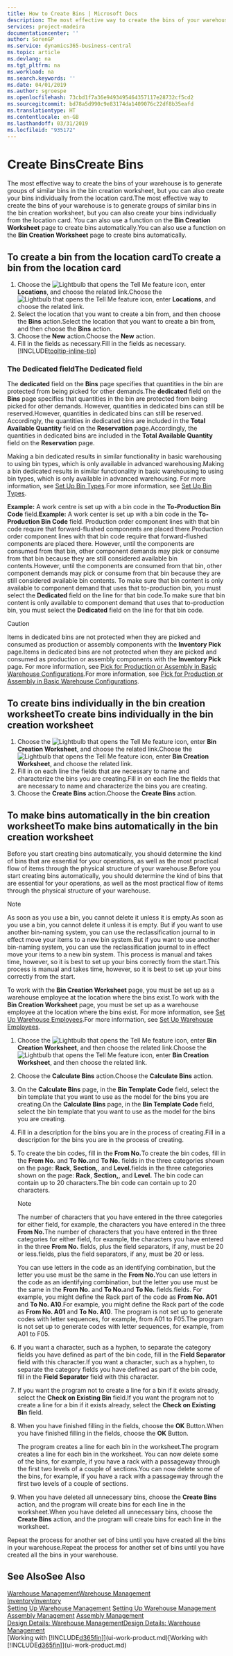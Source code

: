```yaml
---
title: How to Create Bins | Microsoft Docs
description: The most effective way to create the bins of your warehouse is to generate groups of similar bins in the bin creation worksheet, but you can also create your bins individually.
services: project-madeira
documentationcenter: ''
author: SorenGP
ms.service: dynamics365-business-central
ms.topic: article
ms.devlang: na
ms.tgt_pltfrm: na
ms.workload: na
ms.search.keywords: ''
ms.date: 04/01/2019
ms.author: sgroespe
ms.openlocfilehash: 73cbd1f7a36e9493495464357117e28732cf5cd2
ms.sourcegitcommit: bd78a5d990c9e83174da1409076c22df8b35eafd
ms.translationtype: HT
ms.contentlocale: en-GB
ms.lasthandoff: 03/31/2019
ms.locfileid: "935172"
---
```

# <a name="create-bins"></a><span data-ttu-id="92b92-103">Create Bins</span><span class="sxs-lookup"><span data-stu-id="92b92-103">Create Bins</span></span>
<span data-ttu-id="92b92-104">The most effective way to create the bins of your warehouse is to generate groups of similar bins in the bin creation worksheet, but you can also create your bins individually from the location card.</span><span class="sxs-lookup"><span data-stu-id="92b92-104">The most effective way to create the bins of your warehouse is to generate groups of similar bins in the bin creation worksheet, but you can also create your bins individually from the location card.</span></span> <span data-ttu-id="92b92-105">You can also use a function on the **Bin Creation Worksheet** page to create bins automatically.</span><span class="sxs-lookup"><span data-stu-id="92b92-105">You can also use a function on the **Bin Creation Worksheet** page to create bins automatically.</span></span>  

## <a name="to-create-a-bin-from-the-location-card"></a><span data-ttu-id="92b92-106">To create a bin from the location card</span><span class="sxs-lookup"><span data-stu-id="92b92-106">To create a bin from the location card</span></span>  
1.  <span data-ttu-id="92b92-107">Choose the ![Lightbulb that opens the Tell Me feature](media/ui-search/search_small.png "Tell me what you want to do") icon, enter **Locations**, and choose the related link.</span><span class="sxs-lookup"><span data-stu-id="92b92-107">Choose the ![Lightbulb that opens the Tell Me feature](media/ui-search/search_small.png "Tell me what you want to do") icon, enter **Locations**, and choose the related link.</span></span>  
2.  <span data-ttu-id="92b92-108">Select the location that you want to create a bin from, and then choose the **Bins** action.</span><span class="sxs-lookup"><span data-stu-id="92b92-108">Select the location that you want to create a bin from, and then choose the **Bins** action.</span></span>  
3. <span data-ttu-id="92b92-109">Choose the **New** action.</span><span class="sxs-lookup"><span data-stu-id="92b92-109">Choose the **New** action.</span></span>
4. <span data-ttu-id="92b92-110">Fill in the fields as necessary.</span><span class="sxs-lookup"><span data-stu-id="92b92-110">Fill in the fields as necessary.</span></span> [!INCLUDE[tooltip-inline-tip](includes/tooltip-inline-tip_md.md)]

### <a name="the-dedicated-field"></a><span data-ttu-id="92b92-111">The Dedicated field</span><span class="sxs-lookup"><span data-stu-id="92b92-111">The Dedicated field</span></span>
<span data-ttu-id="92b92-112">The **dedicated** field on the **Bins** page specifies that quantities in the bin are protected from being picked for other demands.</span><span class="sxs-lookup"><span data-stu-id="92b92-112">The **dedicated** field on the **Bins** page specifies that quantities in the bin are protected from being picked for other demands.</span></span> <span data-ttu-id="92b92-113">However, quantities in dedicated bins can still be reserved.</span><span class="sxs-lookup"><span data-stu-id="92b92-113">However, quantities in dedicated bins can still be reserved.</span></span> <span data-ttu-id="92b92-114">Accordingly, the quantities in dedicated bins are included in the **Total Available Quantity** field on the **Reservation** page.</span><span class="sxs-lookup"><span data-stu-id="92b92-114">Accordingly, the quantities in dedicated bins are included in the **Total Available Quantity** field on the **Reservation** page.</span></span>

<span data-ttu-id="92b92-115">Making a bin dedicated results in similar functionality in basic warehousing to using bin types, which is only available in advanced warehousing.</span><span class="sxs-lookup"><span data-stu-id="92b92-115">Making a bin dedicated results in similar functionality in basic warehousing to using bin types, which is only available in advanced warehousing.</span></span> <span data-ttu-id="92b92-116">For more information, see [Set Up Bin Types](warehouse-how-to-set-up-bin-types.md).</span><span class="sxs-lookup"><span data-stu-id="92b92-116">For more information, see [Set Up Bin Types](warehouse-how-to-set-up-bin-types.md).</span></span>

<span data-ttu-id="92b92-117">**Example:** A work centre is set up with a bin code in the **To-Production Bin Code** field.</span><span class="sxs-lookup"><span data-stu-id="92b92-117">**Example:** A work center is set up with a bin code in the **To-Production Bin Code** field.</span></span> <span data-ttu-id="92b92-118">Production order component lines with that bin code require that forward-flushed components are placed there.</span><span class="sxs-lookup"><span data-stu-id="92b92-118">Production order component lines with that bin code require that forward-flushed components are placed there.</span></span> <span data-ttu-id="92b92-119">However, until the components are consumed from that bin, other component demands may pick or consume from that bin because they are still considered available bin contents.</span><span class="sxs-lookup"><span data-stu-id="92b92-119">However, until the components are consumed from that bin, other component demands may pick or consume from that bin because they are still considered available bin contents.</span></span> <span data-ttu-id="92b92-120">To make sure that bin content is only available to component demand that uses that to-production bin, you must select the **Dedicated** field on the line for that bin code.</span><span class="sxs-lookup"><span data-stu-id="92b92-120">To make sure that bin content is only available to component demand that uses that to-production bin, you must select the **Dedicated** field on the line for that bin code.</span></span>

> [!Caution]
> <span data-ttu-id="92b92-121">Items in dedicated bins are not protected when they are picked and consumed as production or assembly components with the **Inventory Pick** page.</span><span class="sxs-lookup"><span data-stu-id="92b92-121">Items in dedicated bins are not protected when they are picked and consumed as production or assembly components with the **Inventory Pick** page.</span></span> <span data-ttu-id="92b92-122">For more information, see [Pick for Production or Assembly in Basic Warehouse Configurations](warehouse-how-to-pick-for-production.md).</span><span class="sxs-lookup"><span data-stu-id="92b92-122">For more information, see [Pick for Production or Assembly in Basic Warehouse Configurations](warehouse-how-to-pick-for-production.md).</span></span>

## <a name="to-create-bins-individually-in-the-bin-creation-worksheet"></a><span data-ttu-id="92b92-123">To create bins individually in the bin creation worksheet</span><span class="sxs-lookup"><span data-stu-id="92b92-123">To create bins individually in the bin creation worksheet</span></span>  
1.  <span data-ttu-id="92b92-124">Choose the ![Lightbulb that opens the Tell Me feature](media/ui-search/search_small.png "Tell me what you want to do") icon, enter **Bin Creation Worksheet**, and choose the related link.</span><span class="sxs-lookup"><span data-stu-id="92b92-124">Choose the ![Lightbulb that opens the Tell Me feature](media/ui-search/search_small.png "Tell me what you want to do") icon, enter **Bin Creation Worksheet**, and choose the related link.</span></span>  
2.  <span data-ttu-id="92b92-125">Fill in on each line the fields that are necessary to name and characterize the bins you are creating.</span><span class="sxs-lookup"><span data-stu-id="92b92-125">Fill in on each line the fields that are necessary to name and characterize the bins you are creating.</span></span>  
3.  <span data-ttu-id="92b92-126">Choose the **Create Bins** action.</span><span class="sxs-lookup"><span data-stu-id="92b92-126">Choose the **Create Bins** action.</span></span>  

## <a name="to-make-bins-automatically-in-the-bin-creation-worksheet"></a><span data-ttu-id="92b92-127">To make bins automatically in the bin creation worksheet</span><span class="sxs-lookup"><span data-stu-id="92b92-127">To make bins automatically in the bin creation worksheet</span></span>  
<span data-ttu-id="92b92-128">Before you start creating bins automatically, you should determine the kind of bins that are essential for your operations, as well as the most practical flow of items through the physical structure of your warehouse.</span><span class="sxs-lookup"><span data-stu-id="92b92-128">Before you start creating bins automatically, you should determine the kind of bins that are essential for your operations, as well as the most practical flow of items through the physical structure of your warehouse.</span></span>  

> [!NOTE]  
>  <span data-ttu-id="92b92-129">As soon as you use a bin, you cannot delete it unless it is empty.</span><span class="sxs-lookup"><span data-stu-id="92b92-129">As soon as you use a bin, you cannot delete it unless it is empty.</span></span> <span data-ttu-id="92b92-130">But if you want to use another bin-naming system, you can use the reclassification journal to in effect move your items to a new bin system.</span><span class="sxs-lookup"><span data-stu-id="92b92-130">But if you want to use another bin-naming system, you can use the reclassification journal to in effect move your items to a new bin system.</span></span> <span data-ttu-id="92b92-131">This process is manual and takes time, however, so it is best to set up your bins correctly from the start.</span><span class="sxs-lookup"><span data-stu-id="92b92-131">This process is manual and takes time, however, so it is best to set up your bins correctly from the start.</span></span>  

<span data-ttu-id="92b92-132">To work with the **Bin Creation Worksheet** page, you must be set up as a warehouse employee at the location where the bins exist.</span><span class="sxs-lookup"><span data-stu-id="92b92-132">To work with the **Bin Creation Worksheet** page, you must be set up as a warehouse employee at the location where the bins exist.</span></span> <span data-ttu-id="92b92-133">For more information, see [Set Up Warehouse Employees](warehouse-how-to-set-up-warehouse-employees.md).</span><span class="sxs-lookup"><span data-stu-id="92b92-133">For more information, see [Set Up Warehouse Employees](warehouse-how-to-set-up-warehouse-employees.md).</span></span>    

1.  <span data-ttu-id="92b92-134">Choose the ![Lightbulb that opens the Tell Me feature](media/ui-search/search_small.png "Tell me what you want to do") icon, enter **Bin Creation Worksheet**, and then choose the related link.</span><span class="sxs-lookup"><span data-stu-id="92b92-134">Choose the ![Lightbulb that opens the Tell Me feature](media/ui-search/search_small.png "Tell me what you want to do") icon, enter **Bin Creation Worksheet**, and then choose the related link.</span></span>  
2.  <span data-ttu-id="92b92-135">Choose the **Calculate Bins** action.</span><span class="sxs-lookup"><span data-stu-id="92b92-135">Choose the **Calculate Bins** action.</span></span>
3. <span data-ttu-id="92b92-136">On the **Calculate Bins** page, in the **Bin Template Code** field, select the bin template that you want to use as the model for the bins you are creating.</span><span class="sxs-lookup"><span data-stu-id="92b92-136">On the **Calculate Bins** page, in the **Bin Template Code** field, select the bin template that you want to use as the model for the bins you are creating.</span></span>
4.  <span data-ttu-id="92b92-137">Fill in a description for the bins you are in the process of creating.</span><span class="sxs-lookup"><span data-stu-id="92b92-137">Fill in a description for the bins you are in the process of creating.</span></span>  
5.  <span data-ttu-id="92b92-138">To create the bin codes, fill in the **From No.**</span><span class="sxs-lookup"><span data-stu-id="92b92-138">To create the bin codes, fill in the **From No.**</span></span> <span data-ttu-id="92b92-139">and **To No.**</span><span class="sxs-lookup"><span data-stu-id="92b92-139">and **To No.**</span></span> <span data-ttu-id="92b92-140">fields in the three categories shown on the page: **Rack**, **Section,**, and **Level.**</span><span class="sxs-lookup"><span data-stu-id="92b92-140">fields in the three categories shown on the page: **Rack**, **Section,**, and **Level.**</span></span> <span data-ttu-id="92b92-141">The bin code can contain up to 20 characters.</span><span class="sxs-lookup"><span data-stu-id="92b92-141">The bin code can contain up to 20 characters.</span></span>  

    > [!NOTE]  
    >  <span data-ttu-id="92b92-142">The number of characters that you have entered in the three categories for either field, for example, the characters you have entered in the three **From No.**</span><span class="sxs-lookup"><span data-stu-id="92b92-142">The number of characters that you have entered in the three categories for either field, for example, the characters you have entered in the three **From No.**</span></span> <span data-ttu-id="92b92-143">fields, plus the field separators, if any, must be 20 or less.</span><span class="sxs-lookup"><span data-stu-id="92b92-143">fields, plus the field separators, if any, must be 20 or less.</span></span>  

     <span data-ttu-id="92b92-144">You can use letters in the code as an identifying combination, but the letter you use must be the same in the **From No.**</span><span class="sxs-lookup"><span data-stu-id="92b92-144">You can use letters in the code as an identifying combination, but the letter you use must be the same in the **From No.**</span></span> <span data-ttu-id="92b92-145">and **To No.**</span><span class="sxs-lookup"><span data-stu-id="92b92-145">and **To No.**</span></span> <span data-ttu-id="92b92-146">fields.</span><span class="sxs-lookup"><span data-stu-id="92b92-146">fields.</span></span> <span data-ttu-id="92b92-147">For example, you might define the Rack part of the code as **From No. A01** and **To No. A10**.</span><span class="sxs-lookup"><span data-stu-id="92b92-147">For example, you might define the Rack part of the code as **From No. A01** and **To No. A10**.</span></span> <span data-ttu-id="92b92-148">The program is not set up to generate codes with letter sequences, for example, from A01 to F05.</span><span class="sxs-lookup"><span data-stu-id="92b92-148">The program is not set up to generate codes with letter sequences, for example, from A01 to F05.</span></span>  

6.  <span data-ttu-id="92b92-149">If you want a character, such as a hyphen, to separate the category fields you have defined as part of the bin code, fill in the **Field Separator** field with this character.</span><span class="sxs-lookup"><span data-stu-id="92b92-149">If you want a character, such as a hyphen, to separate the category fields you have defined as part of the bin code, fill in the **Field Separator** field with this character.</span></span>  
7.  <span data-ttu-id="92b92-150">If you want the program not to create a line for a bin if it exists already, select the **Check on Existing Bin** field.</span><span class="sxs-lookup"><span data-stu-id="92b92-150">If you want the program not to create a line for a bin if it exists already, select the **Check on Existing Bin** field.</span></span>  
8. <span data-ttu-id="92b92-151">When you have finished filling in the fields, choose the **OK** Button.</span><span class="sxs-lookup"><span data-stu-id="92b92-151">When you have finished filling in the fields, choose the **OK** Button.</span></span>

    <span data-ttu-id="92b92-152">The program creates a line for each bin in the worksheet.</span><span class="sxs-lookup"><span data-stu-id="92b92-152">The program creates a line for each bin in the worksheet.</span></span> <span data-ttu-id="92b92-153">You can now delete some of the bins, for example, if you have a rack with a passageway through the first two levels of a couple of sections.</span><span class="sxs-lookup"><span data-stu-id="92b92-153">You can now delete some of the bins, for example, if you have a rack with a passageway through the first two levels of a couple of sections.</span></span>  

9. <span data-ttu-id="92b92-154">When you have deleted all unnecessary bins, choose the **Create Bins** action, and the program will create bins for each line in the worksheet.</span><span class="sxs-lookup"><span data-stu-id="92b92-154">When you have deleted all unnecessary bins, choose the **Create Bins** action, and the program will create bins for each line in the worksheet.</span></span>  

<span data-ttu-id="92b92-155">Repeat the process for another set of bins until you have created all the bins in your warehouse.</span><span class="sxs-lookup"><span data-stu-id="92b92-155">Repeat the process for another set of bins until you have created all the bins in your warehouse.</span></span>  

## <a name="see-also"></a><span data-ttu-id="92b92-156">See Also</span><span class="sxs-lookup"><span data-stu-id="92b92-156">See Also</span></span>  
[<span data-ttu-id="92b92-157">Warehouse Management</span><span class="sxs-lookup"><span data-stu-id="92b92-157">Warehouse Management</span></span>](warehouse-manage-warehouse.md)  
[<span data-ttu-id="92b92-158">Inventory</span><span class="sxs-lookup"><span data-stu-id="92b92-158">Inventory</span></span>](inventory-manage-inventory.md)  
<span data-ttu-id="92b92-159">[Setting Up Warehouse Management](warehouse-setup-warehouse.md)   </span><span class="sxs-lookup"><span data-stu-id="92b92-159">[Setting Up Warehouse Management](warehouse-setup-warehouse.md)   </span></span>  
<span data-ttu-id="92b92-160">[Assembly Management](assembly-assemble-items.md)  </span><span class="sxs-lookup"><span data-stu-id="92b92-160">[Assembly Management](assembly-assemble-items.md)  </span></span>  
[<span data-ttu-id="92b92-161">Design Details: Warehouse Management</span><span class="sxs-lookup"><span data-stu-id="92b92-161">Design Details: Warehouse Management</span></span>](design-details-warehouse-management.md)  
<span data-ttu-id="92b92-162">[Working with [!INCLUDE[d365fin](includes/d365fin_md.md)]](ui-work-product.md)</span><span class="sxs-lookup"><span data-stu-id="92b92-162">[Working with [!INCLUDE[d365fin](includes/d365fin_md.md)]](ui-work-product.md)</span></span>
